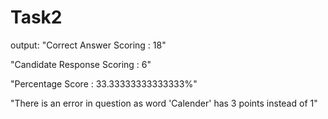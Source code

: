 # Task2
output:
"Correct Answer Scoring : 18"

"Candidate Response Scoring : 6"

"Percentage Score : 33.33333333333333%"

"There is an error in question as word 'Calender' has 3 points instead of 1"
